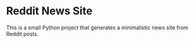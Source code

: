 # Reddit News Site

This is a small Python project that generates a minimalistic news site from Reddit posts. 

